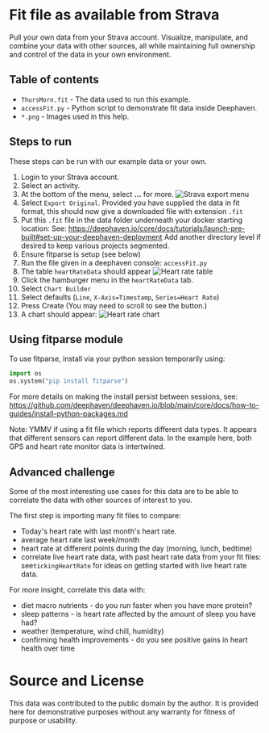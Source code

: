 # Fit file as available from Strava

Pull your own data from your Strava account. Visualize, manipulate, and combine your data with other sources, all while maintaining full ownership and control of the data in your own environment.

## Table of contents

 * `ThursMorn.fit` - The data used to run this example.
 * `accessFit.py` - Python script to demonstrate fit data inside Deephaven. 
 * `*.png` - Images used in this help.

## Steps to run

These steps can be run with our example data or your own.

1. Login to your Strava account.
1. Select an activity.
1. At the bottom of the menu, select **...** for more.
   ![Strava export menu](StravaExport.png "Strava export menu")
1. Select `Export Original`. Provided you have supplied the data in fit format, this should now give a downloaded file with extension `.fit`
1. Put this `.fit` file in the data folder underneath your docker starting location:
   See: https://deephaven.io/core/docs/tutorials/launch-pre-built#set-up-your-deephaven-deployment
   Add another directory level if desired to keep various projects segmented.
1. Ensure fitparse is setup (see below)
1. Run the file given in a deephaven console: `accessFit.py`
1. The table `heartRateData` should appear
   ![Heart rate table](heartRateTable.png "Heart rate table")
1. Click the hamburger menu in the `heartRateData` tab.
1. Select `Chart Builder`
1. Select defaults (`Line`, `X-Axis=Timestamp`, `Series=Heart Rate`)
1. Press Create (You may need to scroll to see the button.)
1. A chart should appear:
   ![Heart rate chart](heartRateChart.png "Heart rate chart")

## Using fitparse module
To use fitparse, install via your python session temporarily using:
```python
import os
os.system("pip install fitparse")
```
For more details on making the install persist between sessions, see:
https://github.com/deephaven/deephaven.io/blob/main/core/docs/how-to-guides/install-python-packages.md

Note: YMMV if using a fit file which reports different data types. It appears that different sensors can report different data. In the example here, both GPS and heart rate monitor data is intertwined.

## Advanced challenge

Some of the most interesting use cases for this data are to be able to correlate the data with other sources of interest to you.

The first step is importing many fit files to compare:

* Today's heart rate with last month's heart rate.
* average heart rate last week/month
* heart rate at different points during the day (morning, lunch, bedtime)
* correlate live heart rate data, with past heart rate data from your fit files: see`tickingHeartRate` for ideas on getting started with live heart rate data.

For more insight, correlate this data with:
* diet macro nutrients - do you run faster when you have more protein?
* sleep patterns - is heart rate affected by the amount of sleep you have had?
* weather (temperature, wind chill, humidity)
* confirming health improvements - do you see positive gains in heart health over time

# Source and License

This data was contributed to the public domain by the author. It is provided here for demonstrative purposes without any warranty for fitness of purpose or usability.

